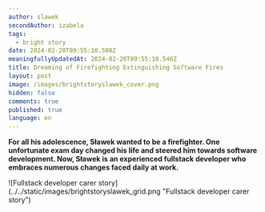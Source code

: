 ```yaml
---
author: slawek
secondAuthor: izabela
tags:
  - bright story
date: 2024-02-20T09:55:10.500Z
meaningfullyUpdatedAt: 2024-02-20T09:55:10.546Z
title: Dreaming of Firefighting Extinguishing Software Fires
layout: post
image: /images/brightstoryslawek_cover.png
hidden: false
comments: true
published: true
language: en
---
```

**For all his adolescence, Sławek wanted to be a firefighter. One unfortunate exam day changed his life and steered him towards software development. Now, Sławek is an experienced fullstack developer who embraces numerous changes faced daily at work.**

<div className="image">![Fullstack developer carer story](../../static/images/brightstoryslawek_grid.png "Fullstack developer carer story")</div>